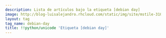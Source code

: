 ```yaml
---
description: Lista de artículos bajo la etiqueta [debian day]
image: http://blog-luisalejandro.rhcloud.com/static/img/site/mstile-310x310.png
layout: tag
tag_name: debian-day
title: !!python/unicode 'Etiqueta [debian day]'
---
```

